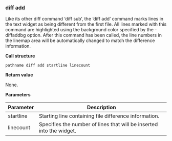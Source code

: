 ### diff add

Like its other diff command ‘diff sub’, the ‘diff add’ command marks lines in the text widget as being different from the first file.  All lines marked with this command are highlighted using the background color specified by the -diffaddbg option.  After this command has been called, the line numbers in the linemap area will be automatically changed to match the difference information.

**Call structure**

`pathname diff add startline linecount`

**Return value**

None.

**Parameters**

| Parameter | Description |
| - | - |
| startline | Starting line containing file difference information. |
| linecount | Specifies the number of lines that will be inserted into the widget. |

